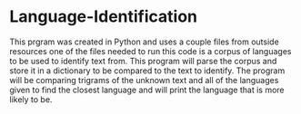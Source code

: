 # Language-Identification
This prgram was created in Python and uses a couple files from outside resources one of the files needed to run this code is a corpus of languages to be used to identify text from. This program will parse the corpus and store it in a dictionary to be compared to the text to identify. The program will be comparing trigrams of the unknown text and all of the languages given to find the closest language and will print the language that is more likely to be.
